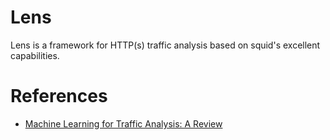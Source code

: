 # Lens

Lens is a framework for HTTP(s) traffic analysis based on squid's excellent capabilities.

# References

 - [Machine Learning for Traffic Analysis: A Review](https://pdf.sciencedirectassets.com/280203/1-s2.0-S1877050920X00081/1-s2.0-S1877050920305494/main.pdf?X-Amz-Security-Token=IQoJb3JpZ2luX2VjEOP%2F%2F%2F%2F%2F%2F%2F%2F%2F%2FwEaCXVzLWVhc3QtMSJGMEQCIHiMzYCyZLtsGZVZRX3OG92ktlypWpZtejE%2BOd0e13HDAiB3AHXaFj%2BMsr2y0j9j21V%2F%2FtZS7YNGGsCulx4OhWUnxSq8BQjL%2F%2F%2F%2F%2F%2F%2F%2F%2F%2F8BEAUaDDA1OTAwMzU0Njg2NSIMLl1VKK1gkKaQSPnlKpAFrruKwwh7VWrBTIiyVRDAQNmT%2Fe1Ymvi6jLuz1RtdLNO43rLPqV4DF20j2t8fQrxTIB3afAandHjvZwaqEYBEaqkcKQTQmSu7Pnbfl5Q4C5%2B6kOjZN6AsLvnIb5rJRk58TLrdmr%2FsZdrolL8fpCIl1%2B0dLoyYZiAN%2FoiXEf7YrMWcWZaoCuzBm8csluJHtaIwI0AvlAZEp3jrdo3EFZXlSf%2Bcta%2FBBQwnVaqfwk%2FWd5J8kMvO00zF0CzBIuiPZaE8AkujLTcSnEm4Ner2p7X7m9IJCClRPNpLGaxRrx1BO3%2FP3TTiztee1RsVo1JKG5dQQQNQ5AaLaukkKnvK7HL3eIZ1fPQVN0soAQpV3lEdYq8FTfIZRyzFnIyQKFBYd0ehh8x5mdI7jqDh9W1%2FIFmQ3jOuTKf5zPeFCmQj4NbrzbGGc6hAu028a6jxLXAhqekej6%2BZLufGYgTNSbdMWSKMO860GZ7ZOBZlfbvbHRGz%2B2QkivfmngbCf0sk0467XS4YWj4T5A5Chw8eOnNG2KnKK6mpztJn9Y%2BttB%2BbMnXeP%2FDFlkiqp8p6ZBl4QHs43gd0PmbvvTcq3cUfWL1xggO2KGONOZom%2Fpnrj4yvVq%2FjyJt69t%2BW1v6iFv9cgS9RGBgxTmYrB9BH1YyOgwty5xFjueHnhVZBT65SqPqpuSKD%2FBK8y8ig4FDXGcuIz7EJDKcTCWkb2vykapOQ8Qb%2BCTeTOk5O20Rs%2FPSZDYPeudcvuomlEfWQh6c2WI0LwV5dyG1pntR4VfGnCkULMrfuYXoMVU8n7d%2BtpcAy9%2BQwJtUPNjG1RRvt8KJG3ZRLRyWNHO1assPtWDJhF5e2UM5GDxp41ptlhtjV7ASjF73EIbr3b6EwwMfdoQY6sgEIzRDSYelxrIb07oANloOKbG4gAGhTccEwq6nQO2U2pamhzdnF1jmznq2pj05j8XDBKB1cHiav2YXbbDR8bonGvPm8M2HlqamLdhBYRU2XORmPxnTUY0ay%2FdNK6WRColvcntJ9Si3lKUfAzNQcsgNnThMVhAFL0DIUJMhT109deMvgwQHV5BybsLKiranShevWhQdeTIyDoZxRDwtMbzmy3Z%2FxYPWadG86aJtOgYhtuZus&X-Amz-Algorithm=AWS4-HMAC-SHA256&X-Amz-Date=20230413T032233Z&X-Amz-SignedHeaders=host&X-Amz-Expires=300&X-Amz-Credential=ASIAQ3PHCVTYWALKTI5N%2F20230413%2Fus-east-1%2Fs3%2Faws4_request&X-Amz-Signature=62bab629486f4decac48b243ef795051e13684dd99458a93ba09af00d55b4429&hash=8b8673d78a3d789db38d009dcc632724eb518067e1669b5411693f8106365192&host=68042c943591013ac2b2430a89b270f6af2c76d8dfd086a07176afe7c76c2c61&pii=S1877050920305494&tid=spdf-6448d8f6-88ef-4a23-8a10-800eacb47457&sid=c4680aed7243924fb35b1ab9f42e083e07c8gxrqa&type=client&tsoh=d3d3LnNjaWVuY2VkaXJlY3QuY29t&ua=1814560c585e5e50015a5f&rr=7b7095d91843f8f5&cc=br)
